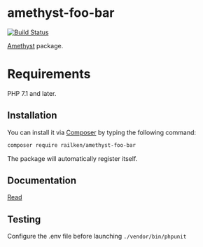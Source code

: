 # amethyst-foo-bar

[![Build Status](https://travis-ci.org/railken/amethyst-foo-bar.svg?branch=master)](https://travis-ci.org/railken/amethyst-foo-bar)

[Amethyst](https://github.com/railken/amethyst) package.

# Requirements

PHP 7.1 and later.

## Installation

You can install it via [Composer](https://getcomposer.org/) by typing the following command:

```bash
composer require railken/amethyst-foo-bar
```

The package will automatically register itself.

## Documentation

[Read](docs/index.md)

## Testing

Configure the .env file before launching `./vendor/bin/phpunit`
